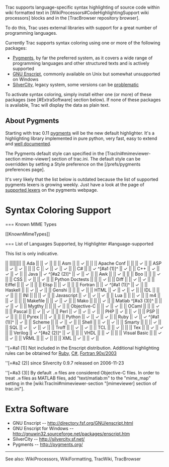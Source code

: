 Trac supports language-specific syntax highlighting of source code within wiki formatted text in [WikiProcessors#CodeHighlightingSupport wiki processors] blocks and in the [TracBrowser repository browser].

To do this, Trac uses external libraries with support for a great number of programming languages.

Currently Trac supports syntax coloring using one or more of the following packages:

* [Pygments](http://pygments.pocoo.org/), by far the preferred system, as it covers a wide range of programming languages and other structured texts and is actively supported
* [GNU Enscript](http://www.codento.com/people/mtr/genscript/), commonly available on Unix but somewhat unsupported on Windows
* [SilverCity](http://silvercity.sourceforge.net/), legacy system, some versions can be [problematic](http://trac.edgewall.org/wiki/TracFaq#why-is-my-css-code-not-being-highlighted-even-though-i-have-silvercity-installed)


To activate syntax coloring, simply install either one (or more) of these packages (see [#ExtraSoftware] section below).
If none of these packages is available, Trac will display the data as plain text. 


## About Pygments

Starting with trac 0.11 [pygments](http://pygments.org/) will be the new default highlighter. It's a highlighting library implemented in pure python, very fast, easy to extend and [well documented](http://pygments.org/docs/).

The Pygments default style can specified in the [TracIni#mimeviewer-section mime-viewer] section of trac.ini. The default style can be overridden by setting a Style preference on the [/prefs/pygments preferences page]. 

It's very likely that the list below is outdated because the list of supported pygments lexers is growing weekly. Just have a look at the page of [supported lexers](http://pygments.org/docs/lexers/) on the pygments webpage.


# Syntax Coloring Support

=== Known MIME Types

[[KnownMimeTypes]]


=== List of Languages Supported, by Highlighter #language-supported

This list is only indicative.

||                 ||||||||
|| Ada             ||                 ||  ✓              ||     ||
|| Asm             ||                 ||  ✓              ||     ||
|| Apache Conf     ||                 ||                 ||  ✓  ||
|| ASP             ||  ✓              ||  ✓              ||     ||
|| C               ||  ✓              ||  ✓              ||  ✓  ||
|| C#              ||                 ||  ✓ ^[#a1 (1)]^  ||  ✓  ||
|| C++             ||  ✓              ||  ✓              ||  ✓  ||
|| Java            ||  ✓ ^[#a2 (2)]^  ||  ✓              ||  ✓  ||
|| Awk             ||                 ||  ✓              ||     ||
|| Boo             ||                 ||                 ||  ✓  ||
|| CSS             ||  ✓              ||                 ||  ✓  ||
|| Python Doctests ||                 ||                 ||  ✓  ||
|| Diff            ||                 ||  ✓              ||  ✓  ||
|| Eiffel          ||                 ||  ✓              ||     ||
|| Elisp           ||                 ||  ✓              ||     ||
|| Fortran         ||                 ||  ✓ ^[#a1 (1)]^  ||  ✓  ||
|| Haskell         ||                 ||  ✓              ||  ✓  ||
|| Genshi          ||                 ||                 ||  ✓  ||
|| HTML            ||  ✓              ||  ✓              ||  ✓  ||
|| IDL             ||                 ||  ✓              ||     ||
|| INI             ||                 ||                 ||  ✓  ||
|| Javascript      ||  ✓              ||  ✓              ||  ✓  ||
|| Lua             ||                 ||                 ||  ✓  ||
|| m4              ||                 ||  ✓              ||     ||
|| Makefile        ||                 ||  ✓              ||  ✓  ||
|| Mako            ||                 ||                 ||  ✓  ||
|| Matlab ^[#a3 (3)]^  ||             ||  ✓              ||  ✓  ||
|| Mygthy          ||                 ||                 ||  ✓  ||
|| Objective-C     ||                 ||  ✓              ||  ✓  ||
|| OCaml           ||                 ||                 ||  ✓  ||
|| Pascal          ||                 ||  ✓              ||  ✓  ||
|| Perl            ||  ✓              ||  ✓              ||  ✓  ||
|| PHP             ||  ✓              ||                 ||  ✓  ||
|| PSP             ||  ✓              ||                 ||     ||
|| Pyrex           ||                 ||  ✓              ||     ||
|| Python          ||  ✓              ||  ✓              ||  ✓  ||
|| Ruby            ||  ✓              ||  ✓ ^[#a1 (1)]^  ||  ✓  ||
|| Scheme          ||                 ||  ✓              ||  ✓  ||
|| Shell           ||                 ||  ✓              ||  ✓  ||
|| Smarty          ||                 ||                 ||  ✓  ||
|| SQL             ||  ✓              ||  ✓              ||  ✓  ||
|| Troff           ||                 ||  ✓              ||  ✓  ||
|| TCL             ||                 ||  ✓              ||     ||
|| Tex             ||                 ||  ✓              ||  ✓  ||
|| Verilog         ||  ✓ ^[#a2 (2)]^  ||  ✓              ||     ||
|| VHDL            ||                 ||  ✓              ||     ||
|| Visual Basic    ||                 ||  ✓              ||  ✓  ||
|| VRML            ||                 ||  ✓              ||     ||
|| XML             ||  ✓              ||                 ||  ✓  ||



''[=#a1 (1)] Not included in the Enscript distribution.  Additional highlighting rules can be obtained for
[Ruby](http://neugierig.org/software/ruby/),
[C#](http://wiki.hasno.info/index.php/Csharp.st),
[Fortran 90x/2003](http://wiki.hasno.info/index.php/F90.st)

''[=#a2 (2)] since Silvercity 0.9.7 released on 2006-11-23

''[=#a3 (3)] By default `.m` files are considered Objective-C files. In order to treat `.m` files as MATLAB files, add "text/matlab:m" to the "mime_map" setting in the [wiki:TracIni#mimeviewer-section "[mimeviewer] section of trac.ini"].

# Extra Software
* GNU Enscript -- http://directory.fsf.org/GNU/enscript.html
* GNU Enscript for Windows -- http://gnuwin32.sourceforge.net/packages/enscript.htm
* SilverCity -- http://silvercity.sf.net/
* Pygments -- http://pygments.org/

----
See also: WikiProcessors, WikiFormatting, TracWiki, TracBrowser
